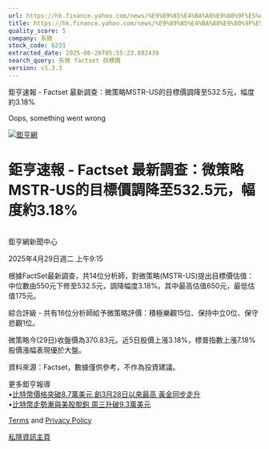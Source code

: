 ```yaml
---
url: https://hk.finance.yahoo.com/news/%E9%89%85%E4%BA%A8%E9%80%9F%E5%A0%B1-factset-%E6%9C%80%E6%96%B0%E8%AA%BF%E6%9F%A5-%E5%BE%AE%E7%AD%96%E7%95%A5mstr-us%E7%9A%84%E7%9B%AE%E6%A8%99%E5%83%B9%E8%AA%BF%E9%99%8D%E8%87%B3532-141523804.html
title: https://hk.finance.yahoo.com/news/%E9%89%85%E4%BA%A8%E9%80%9F%E5%A0%B1-factset-%E6%9C%80%E6%96%B0%E8
quality_score: 5
company: 系微
stock_code: 6231
extracted_date: 2025-06-26T05:55:23.882439
search_query: 系微 factset 目標價
version: v3.3.3
---
```


鉅亨速報 - Factset 最新調查：微策略MSTR-US的目標價調降至532.5元，幅度約3.18% 


Oops, something went wrong

 

[![鉅亨網](https://s.yimg.com/ny/api/res/1.2/UM5hrThmhlnSiBO4o4qlLg--/YXBwaWQ9aGlnaGxhbmRlcjt3PTE0NjtoPTQ4O2NmPXdlYnA-/https://s.yimg.com/os/creatr-uploaded-images/2020-01/147c7630-36ab-11ea-ae7c-5ee7a0016555)](http://www.cnyes.com/ "鉅亨網")

# 鉅亨速報 - Factset 最新調查：微策略MSTR-US的目標價調降至532.5元，幅度約3.18%

![](data:image/gif;base64,R0lGODlhAQABAIAAAAAAAP///ywAAAAAAQABAAACAUwAOw==)

鉅亨網新聞中心

2025年4月29日週二 上午9:15

根據FactSet最新調查，共14位分析師，對微策略(MSTR-US)提出目標價估值：中位數由550元下修至532.5元，調降幅度3.18%。其中最高估值650元，最低估值175元。

綜合評級 - 共有16位分析師給予微策略評價：積極樂觀15位、保持中立0位、保守悲觀1位。

微策略今(29日)收盤價為370.83元。近5日股價上漲3.18%，標普指數上漲7.18%股價漲幅表現優於大盤。

資料來源：Factset，數據僅供參考，不作為投資建議。

更多鉅亨報導  
•[比特幣價格突破8.7萬美元 創3月28日以來最高 黃金同步走升](https://news.cnyes.com/news/id/5944830?utm_source=yahoo&utm_medium=RSS&utm_campaign=relate)  
•[比特幣走勢漸與美股脫鉤 周三升破9.3萬美元](https://news.cnyes.com/news/id/5947826?utm_source=yahoo&utm_medium=RSS&utm_campaign=relate)

[Terms](https://guce.yahoo.com/terms?locale=zh-Hant-HK)  and [Privacy Policy](https://guce.yahoo.com/privacy-policy?locale=zh-Hant-HK)

[私隱資訊主頁](https://guce.yahoo.com/privacy-dashboard?locale=zh-Hant-HK)